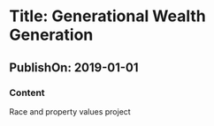 # Title: Generational Wealth Generation
## PublishOn: 2019-01-01
### Content
Race and property values project